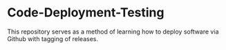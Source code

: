# Code-Deployment-Testing
This repository serves as a method of learning how to deploy software via Github with tagging of releases.
